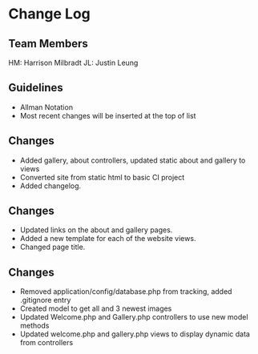 # Change Log

## Team Members
HM: Harrison Milbradt
JL: Justin Leung

## Guidelines
- Allman Notation
- Most recent changes will be inserted at the top of list

## Changes
- Added gallery, about controllers, updated static about and gallery to views
- Converted site from static html to basic CI project
- Added changelog.

## Changes
- Updated links on the about and gallery pages.
- Added a new template for each of the website views.
- Changed page title.

## Changes
- Removed application/config/database.php from tracking, added .gitignore entry
- Created model to get all and 3 newest images
- Updated Welcome.php and Gallery.php controllers to use new model methods
- Updated welcome.php and gallery.php views to display dynamic data from controllers